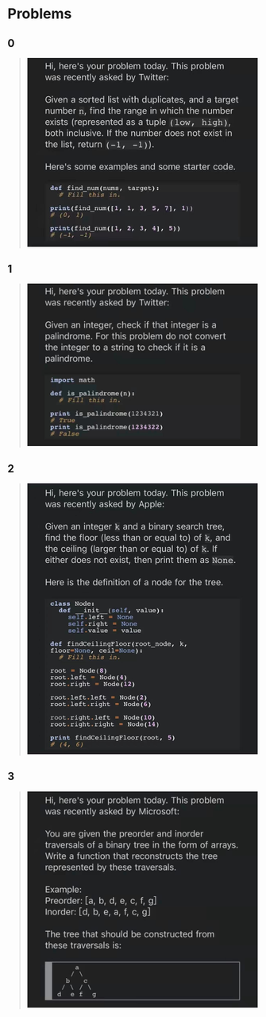 # Problems

## 0

>![](./img_0.jpg)

## 1

>![](./img_1.jpg)

## 2

>![](./img_2.jpg)

## 3

>![](./img_3.jpg)